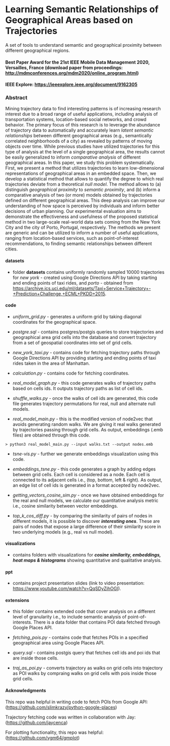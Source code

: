 # Learning Semantic Relationships of Geographical Areas based on Trajectories 
A set of tools to understand semantic and geographical proximity between different geographical regions. 
#### Best Paper Award for the 21st IEEE Mobile Data Management 2020, Versailles, France (download paper from proceedings: http://mdmconferences.org/mdm2020/online_program.html)

#### IEEE Explore: https://ieeexplore.ieee.org/document/9162305
### Abstract
Mining trajectory data to find interesting patterns is of increasing research interest due to a broad range of useful applications, including analysis of transportation systems, location-based social networks, and crowd behavior. The primary focus of this research is to leverage the abundance of trajectory data to automatically and accurately learn *latent semantic relationships* between different geographical areas (e.g., semantically correlated neighborhoods of a city) as revealed by patterns of moving objects over time. While previous studies have utilized trajectories for this type of analysis at the level of a single geographical area, the results cannot be easily generalized to inform *comparative analysis* of different geographical areas. In this paper, we study this problem systematically. First, we present a method that utilizes trajectories to learn low-dimensional representations of geographical areas in an embedded space. Then, we develop a statistical method that allows to quantify the degree to which real trajectories deviate from a theoretical *null model*. The method allows to (a) distinguish *geographical proximity* to *semantic proximity*, and (b) inform a comparative analysis of two (or more) models obtained by trajectories defined on different geographical areas. This deep analysis can improve our understanding of how space is perceived by individuals and inform better decisions of urban planning. Our experimental evaluation aims to demonstrate the effectiveness and usefulness of the proposed statistical method in two large-scale real-world data sets coming from the New York City and the city of Porto, Portugal, respectively. The methods we present are generic and can be utilized to inform a number of useful applications, ranging from location-based services, such as point-of-interest recommendations, to finding semantic relationships between different cities.

#### datasets
 - folder **datasets** contains uniformly randomly sampled 10000 trajectories for 
*new york* - created using Google Directions API by taking starting and ending points of taxi rides,
 and *porto* - obtained from https://archive.ics.uci.edu/ml/datasets/Taxi+Service+Trajectory+-+Prediction+Challenge,+ECML+PKDD+2015. 
 
#### code
 - *uniform_grid.py* - generates a uniform grid by taking diagonal coordinates for the geographical space.

 - *postgre.sql* - contains postgres/postgis queries to store trajectories and geographical area grid cells into
 the database and convert trajectory from a set of geospatial coordinates into set of grid cells.

 - *new_york_taxi.py* - contains code for fetching trajectory paths through Google Directions API
 by providing starting and ending points of taxi rides taken in the area of Manhattan.
 
 - *calculation.py* - contains code for fetching coordinates.
 
 - *real_model_graph.py* - this code generates walks of trajectory paths based on cells ids. It outputs trajectory paths as list of cell ids.
 
 - *shuffle_walks.py* - once the walks of cell ids are generated, this code file generates trajectory permutations for real, null and alternate null models. 
 
 - *real_model_main.py* - this is the modified version of node2vec that avoids generating random walks. We are giving it real walks generated by trajectories
 passing through grid cells. As output, embeddings (.emb files) are obtained through this code.
 ```
 > python3 real_model_main.py --input walks.txt --output nodes.emb
 ```
 - *tsne-vis.py* - further we generate embeddings visualization using this code.
 
 - *embeddings_tsne.py* - this code generates a graph by adding edges between grid cells. Each cell is considered as a node. Each cell is connected to its adjacent cells i.e., (top, bottom, left & right).
 As output, an edge list of cell ids is generated in a format accepted by node2vec.
 
 - *getting_vectors_cosine_sim.py* - once we have obtained embeddings for the real and null models, we calculate our quantitative
 analysis metric i.e., cosine similarity between vector embeddings.
 
 - *top_k_cos_diff.py* - by comparing the similarity of pairs of nodes in different models, it is possible to discover ***interesting ones***. 
 These are pairs of nodes that expose a large difference of their similarity score in two underlying models (e.g., real vs null model).
 
#### visualizations

 - contains folders with visualizations for ***cosine similarity, embeddings, heat maps & histograms*** showing quantitative
and qualitative analysis.

#### ppt

 - contains project presentation slides (link to video presentation: https://www.youtube.com/watch?v=QqSDyZihOGI).

#### extensions

 - this folder contains extended code that cover analysis on a different level of granularity i.e., to include semantic analysis of point-of-interests. There is a data folder that
 contains POI data fetched through Google Places API.
 
 - *fetching_pois.py* - contains code that fetches POIs in a specified geographical area using Google Places API.

 - *query.sql* - contains postgis query that fetches cell ids and poi ids that are inside those cells.

 - *traj_as_poi.py* - converts trajectory as walks on grid cells into trajectory as POI walks by compraing walks on grid cells with pois inside those 
grid cells.
 
 
#### Acknowledgments
This repo was helpful in writing code to fetch POIs from Google API: (https://github.com/slimkrazy/python-google-places)

Trajectory fetching code was written in collaboration with Jay: (https://github.com/jaycenca)

For plotting functionality, this repo was helpful: (https://github.com/vgm64/gmplot)
